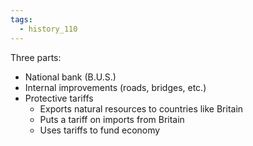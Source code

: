 ```yaml
---
tags:
  - history_110
---
```


Three parts:
- National bank (B.U.S.)
- Internal improvements (roads, bridges, etc.)
- Protective tariffs
	- Exports natural resources to countries like Britain
	- Puts a tariff on imports from Britain
	- Uses tariffs to fund economy